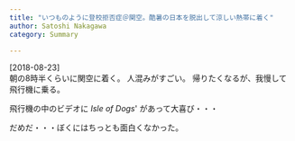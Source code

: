 ```yaml
---
title: "いつものように登校拒否症＠関空。酷暑の日本を脱出して涼しい熱帯に着く"
author: Satoshi Nakagawa
category: Summary

---
```


[2018-08-23]  
 朝の8時半くらいに関空に着く。
人混みがすごい。
帰りたくなるが、我慢して飛行機に乗る。

<!--more-->

 飛行機の中のビデオに
_Isle of Dogs_' があって大喜び・・・

 だめだ・・・ぼくにはちっとも面白くなかった。

